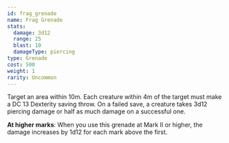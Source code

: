 ```yaml
---
id: frag_grenade
name: Frag Grenade
stats:
  damage: 3d12
  range: 25
  blast: 10
  damageType: piercing
type: Grenade
cost: 500
weight: 1
rarity: Uncommon
---
```

Target an area within 10m. Each creature within 4m of the target must make a DC 13 Dexterity saving throw.
On a failed save, a creature takes 3d12 piercing damage or half as much damage on a successful one.

__At higher marks__: When you use this grenade at Mark II or higher, the damage increases by 1d12 for each mark above the first.
